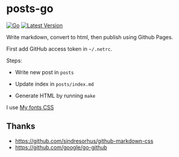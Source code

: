 # posts-go

[![Go](https://github.com/haunt98/posts-go/workflows/Go/badge.svg?branch=main)](https://github.com/haunt98/posts-go/actions)
[![Latest Version](https://img.shields.io/github/v/tag/haunt98/posts-go)](https://github.com/haunt98/posts-go/tags)

Write markdown, convert to html, then publish using Github Pages.

First add GitHub access token in `~/.netrc`.

Steps:

- Write new post in `posts`

- Update index in `posts/index.md`

- Generate HTML by running `make`

I use
[My fonts CSS](https://gist.github.com/haunt98/b2e40a3e4882e820a04816a7f1dc2358)

## Thanks

- https://github.com/sindresorhus/github-markdown-css
- https://github.com/google/go-github
